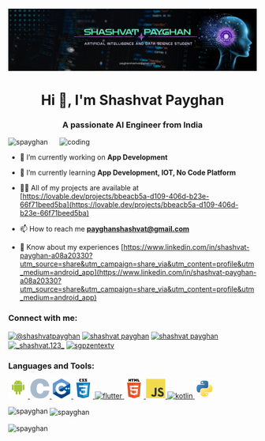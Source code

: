 ![logo](https://github.com/spayghan/spayghan/blob/main/S%20H%20A%20S%20H%20V%20A%20T%20P%20A%20Y%20G%20H%20A%20N%20(3).png)
<h1 align="center">Hi 👋, I'm Shashvat Payghan</h1>
<h3 align="center">A passionate AI Engineer from India</h3>

<img align="right" alt="coding" width="400" src="https://camo.githubusercontent.com/2366b34bb903c09617990fb5fff4622f3e941349e846ddb7e73df872a9d21233/68747470733a2f2f63646e2e6472696262626c652e636f6d2f75736572732f3733303730332f73637265656e73686f74732f363538313234332f6176656e746f2e676966">

<p align="left"> <img src="https://komarev.com/ghpvc/?username=spayghan&label=Profile%20views&color=0e75b6&style=flat" alt="spayghan" /> </p>

- 🔭 I’m currently working on **App Development**

- 🌱 I’m currently learning **App Development, IOT, No Code Platform**

- 👨‍💻 All of my projects are available at [https://lovable.dev/projects/bbeacb5a-d109-406d-b23e-66f71beed5ba](https://lovable.dev/projects/bbeacb5a-d109-406d-b23e-66f71beed5ba)

- 📫 How to reach me **payghanshashvat@gmail.com**

- 📄 Know about my experiences [https://www.linkedin.com/in/shashvat-payghan-a08a20330?utm_source=share&utm_campaign=share_via&utm_content=profile&utm_medium=android_app](https://www.linkedin.com/in/shashvat-payghan-a08a20330?utm_source=share&utm_campaign=share_via&utm_content=profile&utm_medium=android_app)

<h3 align="left">Connect with me:</h3>
<p align="left">
<a href="https://twitter.com/@shashvatpayghan" target="blank"><img align="center" src="https://raw.githubusercontent.com/rahuldkjain/github-profile-readme-generator/master/src/images/icons/Social/twitter.svg" alt="@shashvatpayghan" height="30" width="40" /></a>
<a href="https://linkedin.com/in/shashvat payghan" target="blank"><img align="center" src="https://raw.githubusercontent.com/rahuldkjain/github-profile-readme-generator/master/src/images/icons/Social/linked-in-alt.svg" alt="shashvat payghan" height="30" width="40" /></a>
<a href="https://fb.com/shashvat payghan" target="blank"><img align="center" src="https://raw.githubusercontent.com/rahuldkjain/github-profile-readme-generator/master/src/images/icons/Social/facebook.svg" alt="shashvat payghan" height="30" width="40" /></a>
<a href="https://instagram.com/_shashvat.123_" target="blank"><img align="center" src="https://raw.githubusercontent.com/rahuldkjain/github-profile-readme-generator/master/src/images/icons/Social/instagram.svg" alt="_shashvat.123_" height="30" width="40" /></a>
<a href="https://www.youtube.com/c/sgpzentextv" target="blank"><img align="center" src="https://raw.githubusercontent.com/rahuldkjain/github-profile-readme-generator/master/src/images/icons/Social/youtube.svg" alt="sgpzentextv" height="30" width="40" /></a>
</p>

<h3 align="left">Languages and Tools:</h3>
<p align="left"> <a href="https://developer.android.com" target="_blank" rel="noreferrer"> <img src="https://raw.githubusercontent.com/devicons/devicon/master/icons/android/android-original-wordmark.svg" alt="android" width="40" height="40"/> </a> <a href="https://www.cprogramming.com/" target="_blank" rel="noreferrer"> <img src="https://raw.githubusercontent.com/devicons/devicon/master/icons/c/c-original.svg" alt="c" width="40" height="40"/> </a> <a href="https://www.w3schools.com/cpp/" target="_blank" rel="noreferrer"> <img src="https://raw.githubusercontent.com/devicons/devicon/master/icons/cplusplus/cplusplus-original.svg" alt="cplusplus" width="40" height="40"/> </a> <a href="https://www.w3schools.com/css/" target="_blank" rel="noreferrer"> <img src="https://raw.githubusercontent.com/devicons/devicon/master/icons/css3/css3-original-wordmark.svg" alt="css3" width="40" height="40"/> </a> <a href="https://flutter.dev" target="_blank" rel="noreferrer"> <img src="https://www.vectorlogo.zone/logos/flutterio/flutterio-icon.svg" alt="flutter" width="40" height="40"/> </a> <a href="https://www.w3.org/html/" target="_blank" rel="noreferrer"> <img src="https://raw.githubusercontent.com/devicons/devicon/master/icons/html5/html5-original-wordmark.svg" alt="html5" width="40" height="40"/> </a> <a href="https://developer.mozilla.org/en-US/docs/Web/JavaScript" target="_blank" rel="noreferrer"> <img src="https://raw.githubusercontent.com/devicons/devicon/master/icons/javascript/javascript-original.svg" alt="javascript" width="40" height="40"/> </a> <a href="https://kotlinlang.org" target="_blank" rel="noreferrer"> <img src="https://www.vectorlogo.zone/logos/kotlinlang/kotlinlang-icon.svg" alt="kotlin" width="40" height="40"/> </a> <a href="https://www.python.org" target="_blank" rel="noreferrer"> <img src="https://raw.githubusercontent.com/devicons/devicon/master/icons/python/python-original.svg" alt="python" width="40" height="40"/> </a> </p>

<p><img align="left" src="https://github-readme-stats.vercel.app/api/top-langs?username=spayghan&show_icons=true&locale=en&layout=compact" alt="spayghan" /></p>

<p>&nbsp;<img align="center" src="https://github-readme-stats.vercel.app/api?username=spayghan&show_icons=true&locale=en" alt="spayghan" /></p>

<p><img align="center" src="https://github-readme-streak-stats.herokuapp.com/?user=spayghan&" alt="spayghan" /></p>
